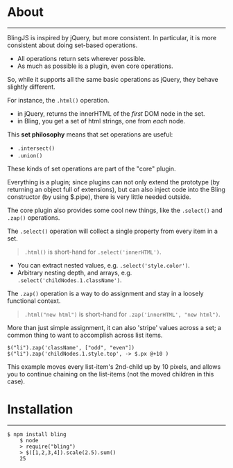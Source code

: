 # About
-------

BlingJS is inspired by jQuery, but more consistent.
In particular, it is more consistent about doing set-based operations.

* All operations return sets wherever possible.
* As much as possible is a plugin, even core operations.

So, while it supports all the same basic operations as jQuery, they behave
slightly different.

For instance, the `.html()` operation.
* in jQuery, returns the innerHTML of the _first_ DOM node in the set.
* in Bling, you get a set of html strings, one from _each_ node.

This **set philosophy** means that set operations are useful:
* `.intersect()`
* `.union()`

These kinds of set operations are part of the "core" plugin.

Everything is a plugin; since plugins can not only extend the prototype (by returning an object full of extensions),
but can also inject code into the Bling constructor (by using $.pipe), there is very little needed outside.

The core plugin also provides some cool new things, like the `.select()` and `.zap()` operations.

The `.select()` operation will collect a single property from every item in
a set.
> `.html()` is short-hand for `.select('innerHTML')`.

* You can extract nested values, e.g. `.select('style.color')`.
* Arbitrary nesting depth, and arrays, e.g. `.select('childNodes.1.className')`.

The `.zap()` operation is a way to do assignment and stay in a loosely
functional context.
> `.html("new html")` is short-hand for `.zap('innerHTML', "new html")`.

More than just simple assignment, it can also 'stripe' values across a set;
a common thing to want to accomplish across list items.

    $("li").zap('className', ["odd", "even"])
    $("li").zap('childNodes.1.style.top', -> $.px @+10 )

This example moves every list-item's 2nd-child up by 10 pixels, and allows you to continue chaining
on the list-items (not the moved children in this case).

# Installation
--------------
    $ npm install bling
		$ node
		> require("bling")
		> $([1,2,3,4]).scale(2.5).sum()
		25


